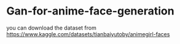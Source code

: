 # Gan-for-anime-face-generation
you can download the dataset from https://www.kaggle.com/datasets/tianbaiyutoby/animegirl-faces
